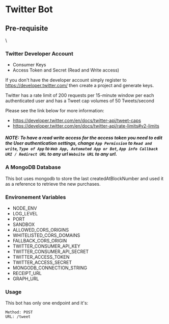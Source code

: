 # Twitter Bot

## Pre-requisite
\
### Twitter Developer Account

- Consumer Keys
- Access Token and Secret (Read and Write access)

If you don't have the developer account simply register to https://developer.twitter.com/ then create a project and generate keys.

Twitter has a rate limit of 200 requests per 15-minute window per each authenticated user and has a Tweet cap volumes of 50 Tweets/second 

Please see the link below for more information:
- https://developer.twitter.com/en/docs/twitter-api/tweet-caps 
- https://developer.twitter.com/en/docs/twitter-api/rate-limits#v2-limits



##### NOTE: To have a read write access for the access token you need to edit the User authentication settings, change `App Permission` to `Read and write`, `Type of App` to `Web App, Automated App or Bot`, `App info Callback URI / Redirect URL` to any url `Website URL` to any url.

 
### A MongoDB Database

This bot uses mongodb to store the last createdAtBlockNumber and used it as a reference to retrieve the new purchases.


### Environement Variables
- NODE_ENV
- LOG_LEVEL
- PORT
- SANDBOX
- ALLOWED_CORS_ORIGINS
- WHITELISTED_CORS_DOMAINS
- FALLBACK_CORS_ORIGIN
- TWITTER_CONSUMER_API_KEY
- TWITTER_CONSUMER_API_SECRET
- TWITTER_ACCESS_TOKEN
- TWITTER_ACCESS_SECRET
- MONGODB_CONNECTION_STRING
- RECEIPT_URL
- GRAPH_URL
### Usage

This bot has only one endpoint and it's:

```
Method: POST
URL: /tweet
```

